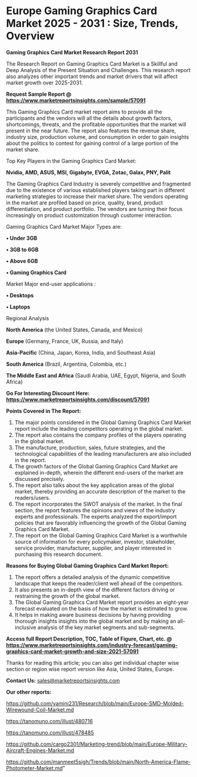 # Europe Gaming Graphics Card Market 2025 - 2031 : Size, Trends, Overview

<strong>Gaming Graphics Card Market Research Report 2031</strong>

The Research Report on Gaming Graphics Card Market is a Skillful and Deep Analysis of the Present Situation and Challenges. This research report also analyzes other important trends and market drivers that will affect market growth over 2025-2031.

<strong>Request Sample Report @ <a href=https://www.marketreportsinsights.com/sample/57091>https://www.marketreportsinsights.com/sample/57091</a></strong>

This Gaming Graphics Card market report aims to provide all the participants and the vendors will all the details about growth factors, shortcomings, threats, and the profitable opportunities that the market will present in the near future. The report also features the revenue share, industry size, production volume, and consumption in order to gain insights about the politics to contest for gaining control of a large portion of the market share.

Top Key Players in the Gaming Graphics Card Market:

<strong>Nvidia, AMD, ASUS, MSI, Gigabyte, EVGA, Zotac, Galax, PNY, Palit</strong>

The Gaming Graphics Card Industry is severely competitive and fragmented due to the existence of various established players taking part in different marketing strategies to increase their market share. The vendors operating in the market are profiled based on price, quality, brand, product differentiation, and product portfolio. The vendors are turning their focus increasingly on product customization through customer interaction.

Gaming Graphics Card Market Major Types are:

<strong>• Under 3GB

• 3GB to 6GB

• Above 6GB

• Gaming Graphics Card</strong>

Market Major end-user applications :

<strong>• Desktops

• Laptops</strong>

Regional Analysis

</u><strong><b>North America</b></strong> (the United States, Canada, and Mexico)

<strong><b>Europe </b></strong>(Germany, France, UK, Russia, and Italy)

<strong><b>Asia-Pacific</b></strong> (China, Japan, Korea, India, and Southeast Asia)

<strong><b>South America</b></strong> (Brazil, Argentina, Colombia, etc.)

<strong><b>The Middle East and Africa</b></strong> (Saudi Arabia, UAE, Egypt, Nigeria, and South Africa)

<strong>Go For Interesting Discount Here: <a href=https://www.marketreportsinsights.com/discount/57091>https://www.marketreportsinsights.com/discount/57091</a></strong>

<strong>Points Covered in The Report:</strong>
<ol>
  <li>The major points considered in the Global Gaming Graphics Card Market report include the leading competitors operating in the global market.</li>
  <li>The report also contains the company profiles of the players operating in the global market.</li>
  <li>The manufacture, production, sales, future strategies, and the technological capabilities of the leading manufacturers are also included in the report.</li>
  <li>The growth factors of the Global Gaming Graphics Card Market are explained in-depth, wherein the different end-users of the market are discussed precisely.</li>
  <li>The report also talks about the key application areas of the global market, thereby providing an accurate description of the market to the readers/users.</li>
  <li>The report incorporates the SWOT analysis of the market. In the final section, the report features the opinions and views of the industry experts and professionals. The experts analyzed the export/import policies that are favorably influencing the growth of the Global Gaming Graphics Card Market.</li>
  <li>The report on the Global Gaming Graphics Card Market is a worthwhile source of information for every policymaker, investor, stakeholder, service provider, manufacturer, supplier, and player interested in purchasing this research document.</li>
</ol>
<strong>Reasons for Buying Global Gaming Graphics Card Market Report:</strong>

<ol>
  <li>The report offers a detailed analysis of the dynamic competitive landscape that keeps the reader/client well ahead of the competitors.</li>
  <li>It also presents an in-depth view of the different factors driving or restraining the growth of the global market.</li>
  <li>The Global Gaming Graphics Card Market report provides an eight-year forecast evaluated on the basis of how the market is estimated to grow.</li>
  <li>It helps in making aware business decisions by having providing thorough insights insights into the global market and by making an all-inclusive analysis of the key market segments and sub-segments.</li>
</ol>
<strong>Access full Report Description, TOC, Table of Figure, Chart, etc. @ <a href=https://www.marketreportsinsights.com/industry-forecast/gaming-graphics-card-market-growth-and-size-2021-57091>https://www.marketreportsinsights.com/industry-forecast/gaming-graphics-card-market-growth-and-size-2021-57091</a></strong>


Thanks for reading this article; you can also get individual chapter wise section or region wise report version like Asia, United States, Europe.

<strong>Contact Us:</strong>
sales@marketreportsinsights.com

<strong>Our other reports:</strong>

<a href=https://github.com/yamini231/Research/blob/main/Europe-SMD-Molded-Wirewound-Coil-Market.md>https://github.com/yamini231/Research/blob/main/Europe-SMD-Molded-Wirewound-Coil-Market.md</a>

<a href=https://tanomuno.com/illust/480716>https://tanomuno.com/illust/480716</a>

<a href=https://tanomuno.com/illust/478485>https://tanomuno.com/illust/478485</a>

<a href=https://github.com/cargo2301/Marketing-trend/blob/main/Europe-Military-Aircraft-Engines-Market.md>https://github.com/cargo2301/Marketing-trend/blob/main/Europe-Military-Aircraft-Engines-Market.md</a>

<a href=https://github.com/manmeet5sigh/Trends/blob/main/North-America-Flame-Photometer-Market.md>https://github.com/manmeet5sigh/Trends/blob/main/North-America-Flame-Photometer-Market.md</a>"
